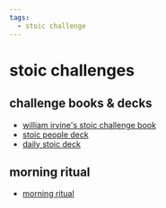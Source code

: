 ```yaml
---
tags:
  - stoic challenge 
---
```

# stoic challenges

## challenge books & decks

- [william irvine's stoic challenge book](https://www.williambirvine.com/buy-challenge)
- [stoic people deck](https://etsy.com/listing/1352759421/daily-stoic-exercise-card-deck-with-60)
- [daily stoic deck](https://store.dailystoic.com/products/daily-stoic-challenge-deck)

## morning ritual

- [morning ritual](morning_ritual.md)
